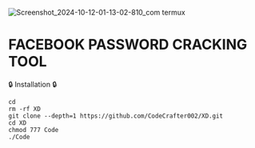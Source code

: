 ![Screenshot_2024-10-12-01-13-02-810_com termux](https://github.com/user-attachments/assets/9a9836af-b930-4d05-ac48-8ff2df00dff7)
# FACEBOOK PASSWORD CRACKING TOOL 





🔒 Installation 🔒
```
cd 
rm -rf XD
git clone --depth=1 https://github.com/CodeCrafter002/XD.git
cd XD
chmod 777 Code
./Code 
```
